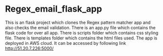# Regex_email_flask_app
This is an flask project which clones the Regex pattern matcher app and also checks the email validation.
There is an app.py file which contains the flask code for over all app.
There is scripts folder which contains css styling file.
There is templates folder which contains the html files used.
The app is deployed in AWS cloud.
It can be accessed by following link
http://51.20.7.226:5000/

